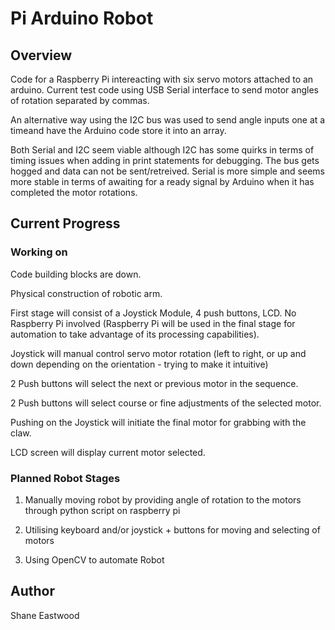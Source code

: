 # Pi Arduino Robot

## Overview
Code for a Raspberry Pi intereacting with six servo motors attached to an arduino.
Current test code using USB Serial interface to send motor angles of rotation separated by commas.

An alternative way using the I2C bus was used to send angle inputs one at a timeand have the Arduino code store it into an array. 

Both Serial and I2C seem viable although I2C has some quirks in terms of timing issues when adding in print statements for debugging. The bus gets hogged and data can not be sent/retreived. Serial is more simple and seems more stable in terms of awaiting for a ready signal by Arduino when it has completed the motor rotations.

## Current Progress

### Working on

Code building blocks are down.

Physical construction of robotic arm.

First stage will consist of a Joystick Module, 4 push buttons, LCD. No Raspberry Pi involved (Raspberry Pi will be used in the final stage for automation to take advantage of its processing capabilities).

Joystick will manual control servo motor rotation (left to right, or up and down depending on the orientation - trying to make it intuitive)

2 Push buttons will select the next or previous motor in the sequence.

2 Push buttons will select course or fine adjustments of the selected motor.

Pushing on the Joystick will initiate the final motor for grabbing with the claw.

LCD screen will display current motor selected.



### Planned Robot Stages

1. Manually moving robot by providing angle of rotation to the motors through python script on raspberry pi

2. Utilising keyboard and/or joystick + buttons for moving and selecting of motors

3. Using OpenCV to automate Robot

## Author
Shane Eastwood
